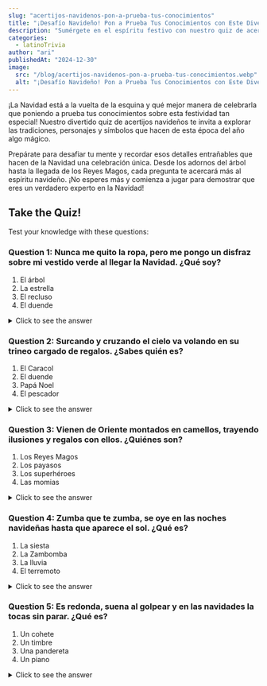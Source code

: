 ```yaml
---
slug: "acertijos-navidenos-pon-a-prueba-tus-conocimientos"
title: "¡Desafío Navideño! Pon a Prueba Tus Conocimientos con Este Divertido Quiz"
description: "Sumérgete en el espíritu festivo con nuestro quiz de acertijos navideños. Descubre cuánto sabes sobre las tradiciones y símbolos de la Navidad mientras te diviertes."
categories:
  - latinoTrivia
author: "ari"
publishedAt: "2024-12-30"
image:
  src: "/blog/acertijos-navidenos-pon-a-prueba-tus-conocimientos.webp"
  alt: "¡Desafío Navideño! Pon a Prueba Tus Conocimientos con Este Divertido Quiz"
---
```


¡La Navidad está a la vuelta de la esquina y qué mejor manera de celebrarla que poniendo a prueba tus conocimientos sobre esta festividad tan especial! Nuestro divertido quiz de acertijos navideños te invita a explorar las tradiciones, personajes y símbolos que hacen de esta época del año algo mágico.

Prepárate para desafiar tu mente y recordar esos detalles entrañables que hacen de la Navidad una celebración única. Desde los adornos del árbol hasta la llegada de los Reyes Magos, cada pregunta te acercará más al espíritu navideño. ¡No esperes más y comienza a jugar para demostrar que eres un verdadero experto en la Navidad!

## Take the Quiz!

Test your knowledge with these questions:


### Question 1: Nunca me quito la ropa, pero me pongo un disfraz sobre mi vestido verde al llegar la Navidad. ¿Qué soy?

1. El árbol
2. La estrella
3. El recluso
4. El duende

<details><summary>Click to see the answer</summary>

The correct answer is: El árbol

</details>

### Question 2: Surcando y cruzando el cielo va volando en su trineo cargado de regalos. ¿Sabes quién es?

1. El Caracol
2. El duende
3. Papá Noel
4. El pescador

<details><summary>Click to see the answer</summary>

The correct answer is: Papá Noel

</details>

### Question 3: Vienen de Oriente montados en camellos, trayendo ilusiones y regalos con ellos. ¿Quiénes son?

1. Los Reyes Magos
2. Los payasos
3. Los superhéroes
4. Las momias

<details><summary>Click to see the answer</summary>

The correct answer is: Los Reyes Magos

</details>

### Question 4: Zumba que te zumba, se oye en las noches navideñas hasta que aparece el sol. ¿Qué es?

1. La siesta
2. La Zambomba
3. La lluvia
4. El terremoto

<details><summary>Click to see the answer</summary>

The correct answer is: La Zambomba

</details>

### Question 5: Es redonda, suena al golpear y en las navidades la tocas sin parar. ¿Qué es?

1. Un cohete
2. Un timbre
3. Una pandereta
4. Un piano

<details><summary>Click to see the answer</summary>

The correct answer is: Una pandereta

</details>
